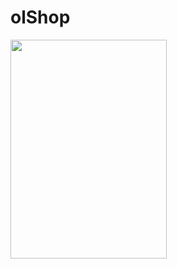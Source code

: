 # olShop

<img src="https://github.com/kardihaekal/olShop/blob/master/asset/screenshot_1.png" height="350" width="250">


